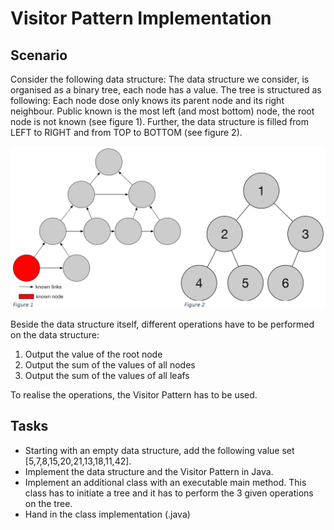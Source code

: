 # Visitor Pattern Implementation

<h2>Scenario</h2>
 <p>Consider the following data structure: The data structure we consider, is organised as a binary tree, each node has a value. The tree is structured as following: Each node dose only knows its parent node and its right neighbour. Public known is the most left (and most bottom) node, the root node is not known (see figure 1). Further, the data structure is filled from LEFT to RIGHT and from TOP to BOTTOM (see figure 2).</p>

<img src="images/nodes.jpg">

<p>Beside the data structure itself, different operations have to be performed on the data structure: </p>
<ol>
	<li>Output the value of the root node</li>
	<li>Output the sum of the values of all nodes</li>
	<li>Output the sum of the values of all leafs</li>
</ol>
<p>To realise the operations, the Visitor Pattern has to be used.</p> 

<h2>Tasks</h2>
	<ul>
		<li>Starting with an empty data structure, add the following value set [5,7,8,15,20,21,13,18,11,42].</li>
		<li>Implement the data structure and the Visitor Pattern in Java.</li>
		<li>Implement an additional class with an executable main method. This class has to initiate a tree and it has to perform the 3 given operations on the tree.</li>
		<li>Hand in the class implementation (.java)</li>
	</ul>

